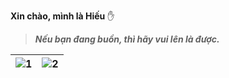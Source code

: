 **Xin chào, mình là Hiếu** ✋
>***Nếu bạn đang buồn, thì hãy vui lên là được.***


| ![1]([https://i.imgur.com/lVlPvCB.gif](https://github-readme-streak-stats.herokuapp.com/?user=subway90)) | ![2](https://raw.githubusercontent.com/Sutil/Sutil/2b2fad3bf54522bb30c8c170591fc68ff51b69e6/github-contribution-grid-snake2.svg) |
| --- | --- |
